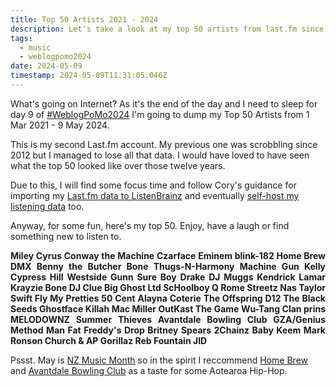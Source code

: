 ```yaml
---
title: Top 50 Artists 2021 - 2024
description: Let's take a look at my top 50 artists from last.fm since 2021.
tags:
  - music
  - weblogpomo2024
date: 2024-05-09
timestamp: 2024-05-09T11:31:05.046Z
---
```


What's going on Internet? As it's the end of the day and I need to sleep for day 9 of [#WeblogPoMo2024](/tags/weblogpomo/) I'm going to dump my Top 50 Artists from 1 Mar 2021 - 9 May 2024. 

This is my second Last.fm account. My previous one was scrobbling since 2012 but I managed to lose all that data. I would have loved to have seen what the top 50 looked like over those twelve years. 

Due to this, I will find some focus time and follow Cory's guidance for importing my [Last.fm data to ListenBrainz](https://coryd.dev/posts/2023/programmatically-importing-your-lastfm-listening-data-to-listenbrainz/) and eventually [self-host my listening data](https://coryd.dev/posts/2024/improving-my-self-hosted-scrobbling-implementation/) too.

Anyway, for some fun, here's my top 50. Enjoy, have a laugh or find something new to listen to.

<p class="gradient-text" style="font-weight: 700; font-size: var(--size-step-2); text-align: justify;">Miley Cyrus Conway the Machine Czarface Eminem blink-182 Home Brew DMX Benny the Butcher Bone Thugs-N-Harmony Machine Gun Kelly Cypress Hill Westside Gunn Sure Boy Drake DJ Muggs Kendrick Lamar Krayzie Bone DJ Clue Big Ghost Ltd ScHoolboy Q Rome Streetz Nas Taylor Swift Fly My Pretties 50 Cent Alayna Coterie The Offspring D12 The Black Seeds Ghostface Killah Mac Miller OutKast The Game Wu-Tang Clan prins MELODOWNZ Summer Thieves Avantdale Bowling Club GZA/Genius Method Man Fat Freddy's Drop Britney Spears 2Chainz Baby Keem Mark Ronson Church & AP Gorillaz Reb Fountain JID</p>

Pssst. May is [NZ Music Month](https://www.nzmusicmonth.co.nz/) so in the spirit I reccommend [Home Brew](https://homebrewcrew.bandcamp.com/) and [Avantdale Bowling Club](https://avantdalebowlingclub.bandcamp.com/) as a taste for some Aotearoa Hip-Hop.